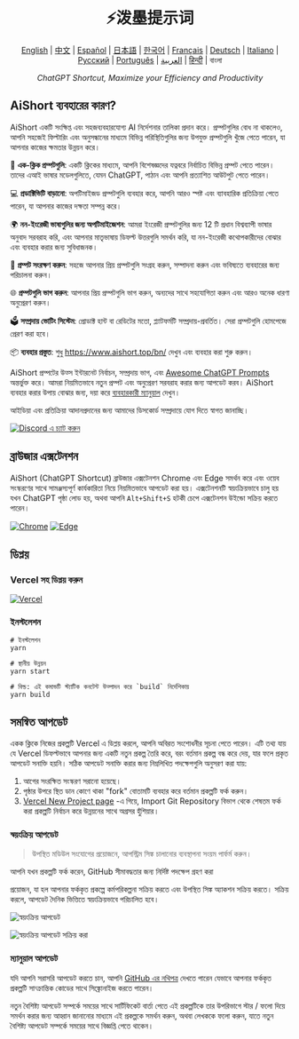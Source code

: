 <h1 align="center">
⚡️泼墨提示词
</h1>
<p align="center">
    <a href="/README-en.md">English</a> | <a href="/README.md">中文</a> |
<a href="./README-es.md">Español</a> |
<a href="./README-ja.md">日本語</a> |
<a href="./README-ko.md">한국어</a> |
<a href="./README-fr.md">Français</a> |
<a href="./README-de.md">Deutsch</a> |
<a href="./README-it.md">Italiano</a> |
<a href="./README-ru.md">Русский</a> |
<a href="./README-pt.md">Português</a> |
<a href="./README-ar.md">العربية</a> |
<a href="./README-hi.md">हिन्दी</a> |
বাংলা
</p>
<p align="center">
    <em>ChatGPT Shortcut, Maximize your Efficiency and Productivity</em>
</p>

## AiShort ব্যবহারের কারণ?

AiShort একটি সংক্ষিপ্ত এবং সহজব্যবহারযোগ্য AI নির্দেশনার তালিকা প্রদান করে। প্রম্পটগুলির বোধ না থাকলেও, আপনি সহজেই ফিল্টারিং এবং অনুসন্ধানের মাধ্যমে বিভিন্ন পরিস্থিতিগুলির জন্য উপযুক্ত প্রম্পটগুলি খুঁজে পেতে পারেন, যা আপনার কাজের ক্ষমতার উন্নয়ন করে।

🚀 **এক-ক্লিক প্রম্পটগুলি**: একটি ক্লিকের মাধ্যমে, আপনি বিশেষজ্ঞদের যত্নবরে নির্বাচিত বিভিন্ন প্রম্পট পেতে পারেন। তাদের এআই ভাষার মডেলগুলিতে, যেমন ChatGPT, পাঠান এবং আপনি প্রত্যাশিত আউটপুট পেতে পারেন।

💻 **প্রডাক্টিভিটি বাড়ানো**: অপটিমাইজড প্রম্পটগুলি ব্যবহার করে, আপনি আরও স্পষ্ট এবং ব্যাবহারিক প্রতিক্রিয়া পেতে পারেন, যা আপনার কাজের দক্ষতা সম্পন্ন করে।

🌍 **নন-ইংরেজী ভাষাগুলির জন্য অপটিমাইজেশন**: আমরা ইংরেজী প্রম্পটগুলির জন্য 12 টি প্রধান বিশ্বব্যাপী ভাষার অনুবাদ সরবরাহ করি, এবং আপনার মাতৃভাষায় ডিফল্ট উত্তরগুলি সমর্থন করি, যা নন-ইংরেজী কথোপকারীদের বোঝার এবং ব্যবহার করার জন্য সুবিধাজনক।

💾 **প্রম্পট সংরক্ষণ করুন**: সহজে আপনার প্রিয় প্রম্পটগুলি সংগ্রহ করুন, সম্পাদনা করুন এবং ভবিষ্যতে ব্যবহারের জন্য পরিচালনা করুন।

🌐 **প্রম্পটগুলি ভাগ করুন**: আপনার প্রিয় প্রম্পটগুলি ভাগ করুন, অন্যদের সাথে সহযোগিতা করুন এবং আরও অনেক ধারণা অনুপ্রেরণ করুন।

🗳️ **সম্প্রদায় ভোটিং সিস্টেম**: প্রোডাক্ট হান্ট বা রেডিটের মতো, প্ল্যাটফর্মটি সম্প্রদায়-প্রবর্তিত। সেরা প্রম্পটগুলি হোমপেজে প্রেরণ করা হবে।

📦 **ব্যবহার প্রস্তুত**: শুধু https://www.aishort.top/bn/ দেখুন এবং ব্যবহার করা শুরু করুন।

AiShort প্রম্পটের উত্স ইন্টারনেট নির্বাচন, সম্প্রদায় ভাগ, এবং [Awesome ChatGPT Prompts](https://github.com/f/awesome-chatgpt-prompts) অন্তর্ভুক্ত করে। আমরা নিয়মিতভাবে নতুন প্রম্পট এবং অনুপ্রেরণ সরবরাহ করার জন্য আপডেট করব। AiShort ব্যবহার করার উপায় বোঝার জন্য, দয়া করে [ব্যবহারকারী ম্যানুয়াল](https://www.aishort.top/bn/docs/guides/getting-started) দেখুন।

আইডিয়া এবং প্রতিক্রিয়া আদানপ্রদানের জন্য আমাদের ডিসকোর্ড সম্প্রদায়ে যোগ দিতে স্বাগত জানাচ্ছি।

<a href="https://discord.gg/PZTQfJ4GjX">
   <img src="https://img.shields.io/discord/1048780149899939881?color=%2385c8c8&label=Discord&logo=discord&style=for-the-badge" alt="Discord এ চ্যাট করুন" />
</a>

## ব্রাউজার এক্সটেনশন

AiShort (ChatGPT Shortcut) ব্রাউজার এক্সটেনশন Chrome এবং Edge সমর্থন করে এবং ওয়েব সংস্করণের সাথে সামঞ্জস্যপূর্ণ কার্যকারিতা নিয়ে নিয়মিতভাবে আপডেট করা হয়। এক্সটেনশনটি স্বয়ংক্রিয়ভাবে চালু হয় যখন ChatGPT পৃষ্ঠা লোড হয়, অথবা আপনি `Alt+Shift+S` হটকী চেপে এক্সটেনশন উইন্ডো সক্রিয় করতে পারেন।

<a href="https://chrome.google.com/webstore/detail/chatgpt-shortcut/blcgeoojgdpodnmnhfpohphdhfncblnj">
  <img src="https://img.newzone.top/2023-06-05-12-28-49.png?imageMogr2/format/webp"  alt="Chrome" valign="middle" /></a>

<a href="https://microsoftedge.microsoft.com/addons/detail/chatgpt-shortcut/hnggpalhfjmdhhmgfjpmhlfilnbmjoin">
  <img src="https://img.newzone.top/2023-06-05-12-26-20.png?imageMogr2/format/webp" alt="Edge" valign="middle" /></a>

## ডিপ্লয়

### Vercel সহ ডিপ্লয় করুন

[![Vercel](https://vercel.com/button)](https://vercel.com/new/clone?repository-url=https%3A%2F%2Fgithub.com%2Frockbenben%2FChatGPT-Shortcut%2Ftree%2Fmain)

### ইনস্টলেশন

```shell
# ইনস্টলেশন
yarn

# স্থানীয় উন্নয়ন
yarn start

# বিল্ড: এই কমান্ডটি স্ট্যাটিক কনটেন্ট উত্পাদন করে `build` নির্দেশিকায়
yarn build
```

## সমন্বিত আপডেট

একক ক্লিকে নিজের প্রকল্পটি Vercel এ ডিপ্লয় করলে, আপনি অবিরত সংশোধনীর সূচনা পেতে পারেন। এটি তথ্য যায় যে Vercel ডিফল্টভাবে আপনার জন্য একটি নতুন প্রকল্প তৈরি করে, বরং বর্তমান প্রকল্প বন্ধ করে দেয়, যার ফলে প্রকৃত আপডেট সনাক্তি হয়নি। সঠিক আপডেট সনাক্তি করার জন্য নিম্নলিখিত পদক্ষেপগুলি অনুসরণ করা যায়:

1. আগের সংরক্ষিত সংস্করণ সরানো হয়েছে।
2. পৃষ্ঠার উপরে স্থিত ডান কোণে থাকা "fork" বোতামটি ব্যবহার করে বর্তমান প্রকল্পটি ফর্ক করুন।
3. [Vercel New Project page](https://vercel.com/new) -এ গিয়ে, Import Git Repository বিভাগ থেকে শেষতম ফর্ক করা প্রকল্পটি নির্বাচন করে উন্নয়নের সাথে অগ্রসর হুঁশিয়ার।

### স্বয়ংক্রিয় আপডেট

> উপস্থিত মডিউল সংযোগের প্রয়োজনে, আপস্ট্রিম সিঙ্ক চালানোর ব্যবস্থাপনা সংয়ম পার্ফর্ম করুন।

আপনি যখন প্রকল্পটি ফর্ক করেন, GitHub সীমাবদ্ধতার জন্য নির্দিষ্ট পদক্ষেপ গ্রহণ করা

 প্রয়োজন, যা হল আপনার ফর্ককৃত প্রকল্পে কর্মপরিকল্পনা সক্রিয় করতে এবং উপস্থিত সিঙ্ক অ্যাকশন সক্রিয় করতে। সক্রিয় করলে, আপডেট দৈনিক ভিত্তিতে স্বয়ংক্রিয়ভাবে পরিচালিত হবে।

![স্বয়ংক্রিয় আপডেট](https://img.newzone.top/2023-05-19-11-57-59.png?imageMogr2/format/webp)

![স্বয়ংক্রিয় আপডেট সক্রিয় করা](https://img.newzone.top/2023-05-19-11-59-26.png?imageMogr2/format/webp)

### ম্যানুয়াল আপডেট

যদি আপনি সরাসরি আপডেট করতে চান, আপনি [GitHub এর নথিপত্র](https://docs.github.com/en/pull-requests/collaborating-with-pull-requests/working-with-forks/syncing-a-fork) দেখতে পারেন যেভাবে আপনার ফর্ককৃত প্রকল্পটি সান্ক্রান্তিক কোডের সাথে সিঙ্ক্রোনাইজ করতে পারেন।

নতুন বৈশিষ্ট্য আপডেট সম্পর্কে সময়ের সাথে সার্টিফিকেট বার্তা পেতে এই প্রকল্পটিকে তার উপরিভাগে স্টার / ফলো দিয়ে সমর্থন করার জন্য আহ্বান জানানোর মাধ্যমে এই প্রকল্পকে সমর্থন করুন, অথবা লেখককে ফলো করুন, যাতে নতুন বৈশিষ্ট্য আপডেট সম্পর্কে সময়ের সাথে বিজ্ঞপ্তি পেতে থাকেন।
